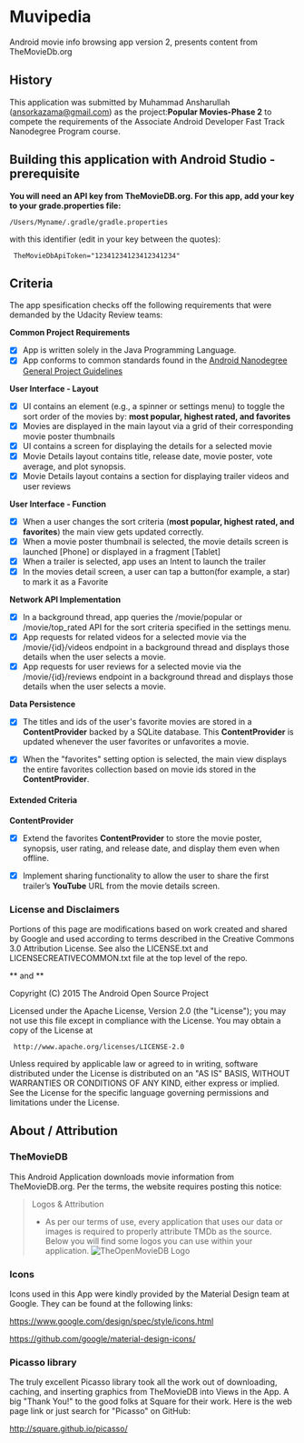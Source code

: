 # Muvipedia
Android movie info browsing app version 2, presents content from TheMovieDb.org

## History
This application was submitted by Muhammad Ansharullah (ansorkazama@gmail.com) as the project:<b>Popular Movies-Phase 2</b> to compete the requirements of the Associate Android Developer Fast Track Nanodegree Program course.

## Building this application with Android Studio - prerequisite

<b>You will need an API key from TheMovieDB.org.  For this app, add your key to your grade.properties file:</b>

    /Users/Myname/.gradle/gradle.properties

with this identifier (edit in your key between the quotes):

     TheMovieDbApiToken="12341234123412341234"

## Criteria

The app spesification checks off the following requirements that were demanded by the Udacity Review teams:

**Common Project Requirements**
- [X] App is written solely in the Java Programming Language.
- [X] App conforms to common standards found in the [Android Nanodegree General Project Guidelines](http://udacity.github.io/android-nanodegree-guidelines/core.html)

**User Interface - Layout**

- [X] UI contains an element (e.g., a spinner or settings menu) to toggle the sort order of the movies by: **most popular, highest rated, and favorites**
- [X] Movies are displayed in the main layout via a grid of their corresponding movie poster thumbnails
- [X] UI contains a screen for displaying the details for a selected movie
- [X] Movie Details layout contains title, release date, movie poster, vote average, and plot synopsis.
- [X] Movie Details layout contains a section for displaying trailer videos and user reviews

**User Interface - Function**
- [X] When a user changes the sort criteria (**most popular, highest rated, and favorites**) the main view gets updated correctly.
- [X] When a movie poster thumbnail is selected, the movie details screen is launched [Phone] or displayed in a fragment [Tablet]
- [X] When a trailer is selected, app uses an Intent to launch the trailer
- [X] In the movies detail screen, a user can tap a button(for example, a star) to mark it as a Favorite

**Network API Implementation**
- [X] In a background thread, app queries the /movie/popular or /movie/top_rated API for the sort criteria specified in the settings menu.
- [X] App requests for related videos for a selected movie via the /movie/{id}/videos endpoint in a background thread and displays those details when the user selects a movie.
- [X] App requests for user reviews for a selected movie via the /movie/{id}/reviews endpoint in a background thread and displays those details when the user selects a movie.

**Data Persistence**
- [X] The titles and ids of the user's favorite movies are stored in a **ContentProvider** backed by a SQLite database. This **ContentProvider** is updated whenever the user favorites or unfavorites a movie.
- [X] When the "favorites" setting option is selected, the main view displays the entire favorites collection based on movie ids stored in the **ContentProvider**.


#### Extended Criteria

**ContentProvider**
- [X] Extend the favorites **ContentProvider** to store the movie poster, synopsis, user rating, and release date, and display them even when offline.
- [X] Implement sharing functionality to allow the user to share the first trailer’s **YouTube** URL from the movie details screen.




### License and Disclaimers

Portions of this page are modifications based on work created and
shared by Google and used according to terms described in the Creative Commons 3.0 Attribution License.
See also the LICENSE.txt and LICENSECREATIVECOMMON.txt file at the top level of the repo.

** and **

Copyright (C) 2015 The Android Open Source Project

Licensed under the Apache License, Version 2.0 (the "License");
you may not use this file except in compliance with the License.
You may obtain a copy of the License at

     http://www.apache.org/licenses/LICENSE-2.0

Unless required by applicable law or agreed to in writing, software
distributed under the License is distributed on an "AS IS" BASIS,
WITHOUT WARRANTIES OR CONDITIONS OF ANY KIND, either express or implied.
See the License for the specific language governing permissions and
limitations under the License.

## About / Attribution

### TheMovieDB

This Android Application downloads movie information from TheMovieDB.org.   Per the terms, the website 
requires posting this notice:

> Logos & Attribution
>- As per our terms of use, every application that uses our data or images is required to properly attribute TMDb as the source. Below you will find some logos you can use within your application.
![TheOpenMovieDB Logo](https://assets.tmdb.org/images/logos/var_1_1_PoweredByTMDB_Blk_Logo_Antitled.png)

### Icons

Icons used in this App were kindly provided by the Material Design team at Google.  They can be found at the following links:

https://www.google.com/design/spec/style/icons.html

https://github.com/google/material-design-icons/

### Picasso library

The truly excellent Picasso library took all the work out of downloading, caching, and inserting graphics from TheMovieDB into Views in the App.
A big "Thank You!" to the good folks at Square for their work.   Here is the web page link or just search for "Picasso" on GitHub:

http://square.github.io/picasso/
